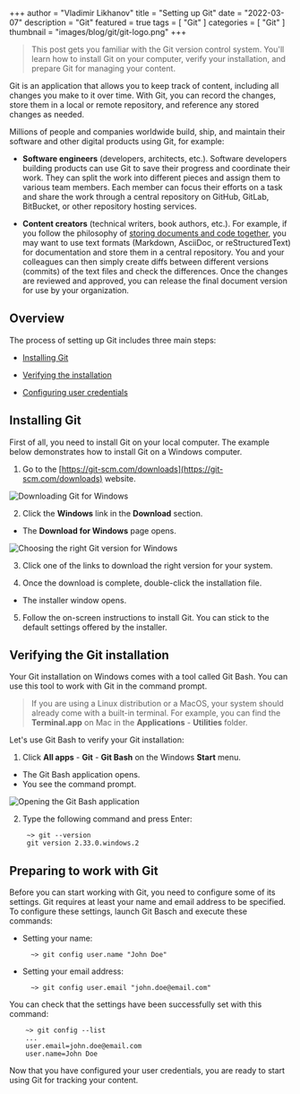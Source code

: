 +++
author = "Vladimir Likhanov"
title = "Setting up Git"
date = "2022-03-07"
description = "Git"
featured = true
tags = [
    "Git"
]
categories = [
    "Git"
]
thumbnail = "images/blog/git/git-logo.png"
+++

> This post gets you familiar with the Git version control system. You'll learn
how to install Git on your computer, verify your installation, and prepare Git for
managing your content.

Git is an application that allows you to keep track of content, including all changes you make to it
over time. With Git, you can record the changes, store them in a local or remote repository, and reference
any stored changes as needed.

Millions of people and companies worldwide build, ship, and maintain their software and other digital
products using Git, for example:

* **Software engineers** (developers, architects, etc.). Software developers building products can use Git to save their progress and coordinate their work. They can split the work into different pieces and assign them to various team members. Each member can focus their efforts on a task and share the work through a central repository on GitHub, GitLab, BitBucket, or other repository hosting services.

* **Content creators** (technical writers, book authors, etc.). For example, if you follow the philosophy of [storing documents and code together](https://www.writethedocs.org/guide/docs-as-code/), you may want to use text formats (Markdown, AsciiDoc, or reStructuredText) for documentation and store them in a central repository. You and your colleagues can then simply create diffs between different versions (commits) of the text files and check the differences. Once the changes are reviewed and approved, you can release the final document version for use by your organization.

## Overview

The process of setting up Git includes three main steps:

* [Installing Git](#installing-git)

* [Verifying the installation](#verifying-installation)

* [Configuring user credentials](#configuring-credentials)

## <a name="installing-git"></a> Installing Git

First of all, you need to install Git on your local computer. The example below demonstrates
how to install Git on a Windows computer.

1. Go to the [https://git-scm.com/downloads](https://git-scm.com/downloads) website.

![Downloading Git for Windows](/images/blog/git/git-downloading-windows-version.png)

2. Click the **Windows** link in the **Download** section.

* The **Download for Windows** page opens.

![Choosing the right Git version for Windows](/images/blog/git/git-choosing-installation-file.png)

3. Click one of the links to download the right version for your system.

4. Once the download is complete, double-click the installation file.

* The installer window opens.

5. Follow the on-screen instructions to install Git. You can stick to the default settings
offered by the installer.

## <a name="verifying-installation"></a>Verifying the Git installation

Your Git installation on Windows comes with a tool called Git Bash. You can use this tool
to work with Git in the command prompt.

> If you are using a Linux distribution or a MacOS, your system should already come with a
built-in terminal. For example, you can find the **Terminal.app** on Mac in the **Applications** - **Utilities** folder.

Let's use Git Bash to verify your Git installation:

1. Click **All apps** - **Git** - **Git Bash** on the Windows **Start** menu.

* The Git Bash application opens.
* You see the command prompt.

![Opening the Git Bash application](/images/blog/git/git-bash-windows.png)

2. Type the following command and press Enter:

        ~> git --version
        git version 2.33.0.windows.2

## <a name="configuring-credentials"></a>Preparing to work with Git

Before you can start working with Git, you need to configure some of its settings. Git
requires at least your name and email address to be specified. To configure these settings,
launch Git Basch and execute these commands:

* Setting your name:

        ~> git config user.name "John Doe"

* Setting your email address:

        ~> git config user.email "john.doe@email.com"

You can check that the settings have been successfully set with this command:

        ~> git config --list
        ...
        user.email=john.doe@email.com
        user.name=John Doe

Now that you have configured your user credentials, you are ready to start using Git for
tracking your content.